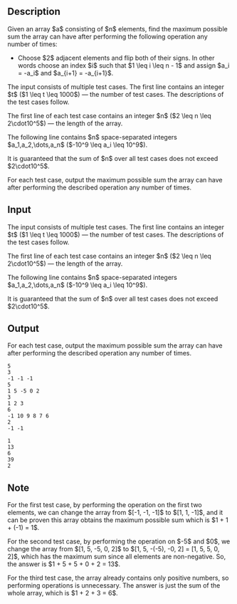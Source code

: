 ## Description

<div><p>Given an array $a$ consisting of $n$ elements, find the maximum possible sum the array can have after performing the following operation <span class="tex-font-style-bf">any number of times</span>: </p><ul> <li> Choose $2$ <span class="tex-font-style-bf">adjacent</span> elements and flip both of their signs. In other words choose an index $i$ such that $1 \leq i \leq n - 1$ and assign $a_i = -a_i$ and $a_{i+1} = -a_{i+1}$. </li></ul></div><div class="input-specification"><p>The input consists of multiple test cases. The first line contains an integer $t$ ($1 \leq t \leq 1000$)&nbsp;— the number of test cases. The descriptions of the test cases follow.</p><p>The first line of each test case contains an integer $n$ ($2 \leq n \leq 2\cdot10^5$)&nbsp;— the length of the array.</p><p>The following line contains $n$ space-separated integers $a_1,a_2,\dots,a_n$ ($-10^9 \leq a_i \leq 10^9$).</p><p>It is guaranteed that the sum of $n$ over all test cases does not exceed $2\cdot10^5$.</p></div><div class="output-specification"><p>For each test case, output the maximum possible sum the array can have after performing the described operation any number of times.</p></div>

## Input

<p>The input consists of multiple test cases. The first line contains an integer $t$ ($1 \leq t \leq 1000$)&nbsp;— the number of test cases. The descriptions of the test cases follow.</p><p>The first line of each test case contains an integer $n$ ($2 \leq n \leq 2\cdot10^5$)&nbsp;— the length of the array.</p><p>The following line contains $n$ space-separated integers $a_1,a_2,\dots,a_n$ ($-10^9 \leq a_i \leq 10^9$).</p><p>It is guaranteed that the sum of $n$ over all test cases does not exceed $2\cdot10^5$.</p>

## Output

<p>For each test case, output the maximum possible sum the array can have after performing the described operation any number of times.</p>





```input1|2,3,6,7,10,11
5
3
-1 -1 -1
5
1 5 -5 0 2
3
1 2 3
6
-1 10 9 8 7 6
2
-1 -1
```




```output1
1
13
6
39
2
```



## Note

<p>For the first test case, by performing the operation on the first two elements, we can change the array from $[-1, -1, -1]$ to $[1, 1, -1]$, and it can be proven this array obtains the maximum possible sum which is $1 + 1 + (-1) = 1$.</p><p>For the second test case, by performing the operation on $-5$ and $0$, we change the array from $[1, 5, -5, 0, 2]$ to $[1, 5, -(-5), -0, 2] = [1, 5, 5, 0, 2]$, which has the maximum sum since all elements are non-negative. So, the answer is $1 + 5 + 5 + 0 + 2 = 13$.</p><p>For the third test case, the array already contains only positive numbers, so performing operations is unnecessary. The answer is just the sum of the whole array, which is $1 + 2 + 3 = 6$.</p>
